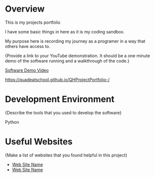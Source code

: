 # Overview

This is my projects portfolio 

I have some basic things in here as it is my coding sandbox.

My purpose here is recording my journey as a programer in a way that others have access to.

{Provide a link to your YouTube demonstration.  It should be a one minute demo of the software running and a walkthrough of the code.}

[Software Demo Video](http://youtube.link.goes.here)

https://quadeatschool.github.io/QHProjectPortfolio-/

# Development Environment

{Describe the tools that you used to develop the software}

Python 

# Useful Websites

{Make a list of websites that you found helpful in this project}
* [Web Site Name](http://url.link.goes.here)
* [Web Site Name](http://url.link.goes.here)